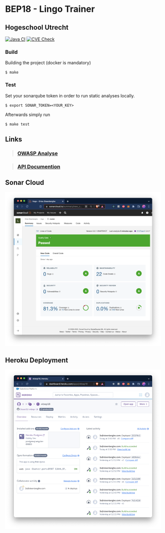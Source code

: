 # BEP18 - Lingo Trainer

## Hogeschool Utrecht

[![Java CI](https://github.com/Steen3S/vkbep-18/actions/workflows/build.yml/badge.svg)](https://github.com/Steen3S/vkbep-18/actions/workflows/build.yml)
[![CVE Check](https://github.com/Steen3S/vkbep-18/actions/workflows/daily.yml/badge.svg)](https://github.com/Steen3S/vkbep-18/actions/workflows/daily.yml)

### Build

Building the project (docker is mandatory)

```
$ make
```

### Test

Set your sonarqube token in order to run static analyses locally.

```
$ export SONAR_TOKEN=<YOUR_KEY>
```

Afterwards simply run

```
$ make test
```

## Links

> ### [OWASP Analyse](owasp.md)

> ### [API Documention](https://documenter.getpostman.com/view/10159433/UVyn2ySs)

## Sonar Cloud

![sonar cloud passed](sonarcloud.png)

## Heroku Deployment

![heroku](heroku.png)
